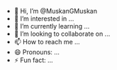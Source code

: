 - 👋 Hi, I’m @MuskanGMuskan
- 👀 I’m interested in ...
- 🌱 I’m currently learning ...
- 💞️ I’m looking to collaborate on ...
- 📫 How to reach me ...
- 😄 Pronouns: ...
- ⚡ Fun fact: ...

<!---
MuskanGMuskan/MuskanGMuskan is a ✨ special ✨ repository because its `README.md` (this file) appears on your GitHub profile.
You can click the Preview link to take a look at your changes.
--->
